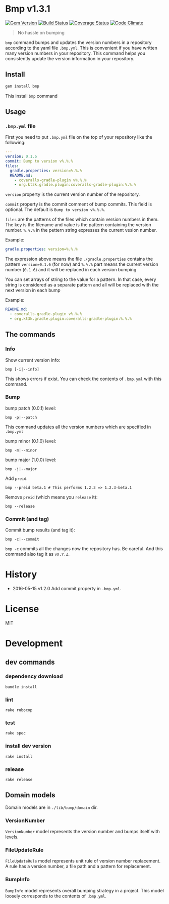 # Bmp v1.3.1
[![Gem Version](https://img.shields.io/gem/v/bmp.svg)](http://badge.fury.io/rb/bmp)
[![Build Status](https://img.shields.io/travis/kt3k/bmp.svg)](https://travis-ci.org/kt3k/bmp)
[![Coverage Status](https://img.shields.io/coveralls/kt3k/bmp.svg)](https://coveralls.io/r/kt3k/bmp)
[![Code Climate](https://img.shields.io/codeclimate/github/kt3k/bmp.svg)](https://codeclimate.com/github/kt3k/bmp)

> No hassle on bumping

`bmp` command bumps and updates the version numbers in a repository according to the yaml file `.bmp.yml`. This is convenient if you have written many version numbers in your repository. This command helps you consistently update the version information in your repository.

## Install

```sh
gem install bmp
```

This install `bmp` command

## Usage

### `.bmp.yml` file

First you need to put `.bmp.yml` file on the top of your repository like the following:

```yml
---
version: 0.1.6
commit: Bump to version v%.%.%
files:
  gradle.properties: version=%.%.%
  README.md:
    - coveralls-gradle-plugin v%.%.%
    - org.kt3k.gradle.plugin:coveralls-gradle-plugin:%.%.%
```

`version` property is the current version number of the repository.

`commit` property is the commit comment of bump commits. This field is optional. The default is `Bump to version v%.%.%`.

`files` are the patterns of the files which contain version numbers in them. The key is the filename and value is the pattern containing the version number. `%.%.%` in the pettern string expresses the current vesion number.

Example:
```yml
gradle.properties: version=%.%.%
```

The expression above means the file `./gradle.properties` contains the pattern `version=0.1.6` (for now) and `%.%.%` part means the current version number (`0.1.6`) and it will be replaced in each version bumping.

You can set arrays of string to the value for a pattern. In that case, every string is considered as a separate pattern and all will be replaced with the next version in each bump

Example:
```yml
README.md:
  - coveralls-gradle-plugin v%.%.%
  - org.kt3k.gradle.plugin:coveralls-gradle-plugin:%.%.%
```

## The commands

### Info

Show current version info:
```
bmp [-i|--info]
```

This shows errors if exist. You can check the contents of `.bmp.yml` with this command.

### Bump

bump patch (0.0.1) level:
```
bmp -p|--patch
```

This command updates all the version numbers which are specified in `.bmp.yml`


bump minor (0.1.0) level:
```
bmp -m|--minor
```


bump major (1.0.0) level:
```
bmp -j|--major
```


Add `preid`:
```
bmp --preid beta.1 # This performs 1.2.3 => 1.2.3-beta.1
```

Remove `preid` (which means you `release` it):
```
bmp --release
```

### Commit (and tag)

Commit bump results (and tag it):
```
bmp -c|--commit
```

`bmp -c` commits all the changes now the repository has. Be careful.
And this command also tag it as `vX.Y.Z`.

# History

- 2016-05-15   v1.2.0   Add commit property in `.bmp.yml`.

# License

MIT

# Development

## dev commands

### dependency download

    bundle install

### lint

    rake rubocop

### test

    rake spec

### install dev version

    rake install

### release

    rake release

## Domain models

Domain models are in `./lib/bump/domain` dir.

### VersionNumber

`VersionNumber` model represents the version number and bumps itself with levels.

### FileUpdateRule

`FileUpdateRule` model represents unit rule of version number replacement. A rule has a version number, a file path and a pattern for replacement.

### BumpInfo

`BumpInfo` model represents overall bumping strategy in a project. This model loosely corresponds to the contents of `.bmp.yml`.
